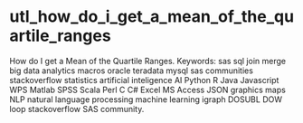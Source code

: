# utl_how_do_i_get_a_mean_of_the_quartile_ranges
How do I get a Mean of the Quartile Ranges. Keywords: sas sql join merge big data analytics macros oracle teradata mysql sas communities stackoverflow statistics artificial inteligence AI Python R Java Javascript WPS Matlab SPSS Scala Perl C C# Excel MS Access JSON graphics maps NLP natural language processing machine learning igraph DOSUBL DOW loop stackoverflow SAS community.
